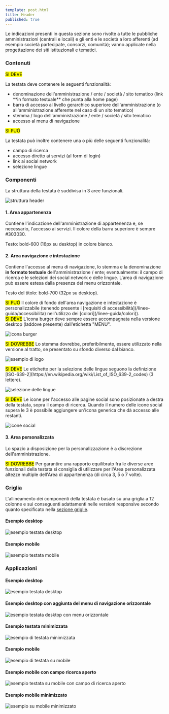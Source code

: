 ```yaml
---
template: post.html
title: Header
published: true
---
```


Le indicazioni presenti in questa sezione sono rivolte
a tutte le pubbliche amministrazioni (centrali e locali) e gli enti e le società
a loro afferenti (ad esempio società partecipate, consorzi, comunità);
vanno applicate nella progettazione dei siti istituzionali e tematici.

### Contenuti

<div class="lg-callout lg-callout-must">
<mark>SI DEVE</mark>
<p>La testata deve contenere le seguenti funzionalità:</p>
<ul>
<li>denominazione dell'amministrazione / ente / società / sito tematico (link **in formato testuale** che punta alla home page)</li>
<li>barra di accesso al livello gerarchico superiore dell'amministrazione (o all'amministrazione afferente nel caso di un sito tematico)</li>
<li>stemma / logo dell'amministrazione / ente / società / sito tematico</li>
<li>accesso al menu di navigazione</li>
</ul>
</div>

<div class="lg-callout lg-callout-could">
<mark>SI PUÒ</mark>
<p>La testata può inoltre contenere una o più delle seguenti funzionalità:</p>
<ul>
<li>campo di ricerca</li>
<li>accesso diretto ai servizi (al form di login)</li>
<li>link ai social network</li>
<li>selezione lingue</li>
</ul>
</div>

### Componenti

La struttura della testata è suddivisa in 3 aree funzionali.

![struttura header](/images/header/image08.png)

#### 1. Area appartenenza

Contiene l'indicazione dell'amministrazione di appartenenza e, se necessario, l'accesso ai servizi.
Il colore della barra superiore è sempre #303030.

Testo: bold-600 (16px su desktop) in colore bianco.

#### 2. Area navigazione e intestazione

Contiene l'accesso al menu di navigazione, lo stemma e la denominazione **in formato testuale**
dell'amministrazione / ente; eventualmente: il campo di ricerca e le selezioni dei social
network e delle lingue. L'area di navigazione può essere estesa dalla presenza del menu orizzontale.

Testo del titolo: bold-700 (32px su desktop).

<div class="lg-callout lg-callout-could">
<mark>SI PUÒ</mark>
Il colore di fondo dell'area navigazione e intestazione è personalizzabile
(tenendo presente i [requisiti di accessibilità](/linee-guida/accessibilita)
nell'utilizzo dei [colori](/linee-guida/colori)).
</div>

<div class="lg-callout lg-callout-must">
<mark>SI DEVE</mark>
L'icona burger deve sempre essere accompagnata nella versione desktop (laddove presente) dall'etichetta "MENU".
</div>

![icona burger](/images/header/image03.png)

<div class="lg-callout lg-callout-should">
<mark>SI DOVREBBE</mark>
Lo stemma dovrebbe, preferibilmente, essere utilizzato nella versione al tratto, se presentato su sfondo diverso dal bianco.
</div>

![esempio di logo](/images/header/image06.png)

<div class="lg-callout lg-callout-must">
<mark>SI DEVE</mark>
Le etichette per la selezione delle lingue seguono la definizione
[ISO-639-2](https://en.wikipedia.org/wiki/List_of_ISO_639-2_codes) (3 lettere).
</div>

![selezione delle lingue](/images/header/image02.png)

<div class="lg-callout lg-callout-must">
<mark>SI DEVE</mark>
Le icone per l'accesso alle pagine social sono posizionate a destra della testata, sopra il campo di ricerca.
Quando il numero delle icone social supera le 3 è possibile aggiungere un'icona generica che dà accesso alle restanti.
</div>

![icone social](/images/header/image10.png)

#### 3. Area personalizzata

Lo spazio a disposizione per la personalizzazione è a discrezione dell'amministrazione.

<div class="lg-callout lg-callout-should">
<mark>SI DOVREBBE</mark>
Per garantire una rapporto equilibrato fra le diverse aree funzionali della testata si consiglia di utilizzare
per l'Area personalizzata altezze multiple dell'Area di appartenenza (di circa 3, 5 o 7 volte).
</div>

### Griglia

L'allineamento dei componenti della testata è basato su una griglia a 12 colonne
e sui conseguenti adattamenti nelle versioni responsive secondo quanto specificato nella
[sezione griglie](/linee-guida/layout/griglie).

#### Esempio desktop

![esempio testata desktop](/images/header/image09.png)

#### Esempio mobile

![esempio testata mobile](/images/header/image12.png)

### Applicazioni

#### Esempio desktop

![esempio testata desktop](/images/header/image00.png)

#### Esempio desktop con aggiunta del menu di navigazione orizzontale

![esempio testata desktop con menu orizzontale](/images/header/image14.png)

#### Esempio testata minimizzata

![esempio di testata minimizzata](/images/header/image07.png)

#### Esempio mobile

![esempio di testata su mobile](/images/header/image11.png)

#### Esempio mobile con campo ricerca aperto

![esempio testata su mobile con campo di ricerca aperto](/images/header/image15.png)

#### Esempio mobile minimizzato

![esempio su mobile minimizzato](/images/header/image13.png)
